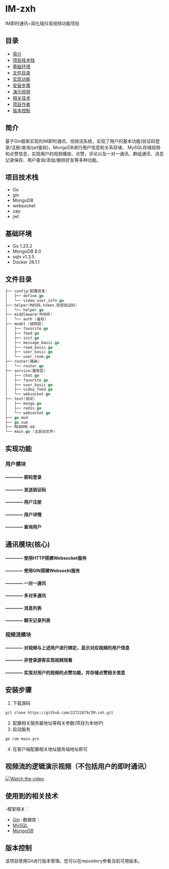 # IM-zxh
IM即时通讯+简化版抖音视频功能项目

## 目录
 - [简介](#简介)
 - [项目技术栈](#项目技术栈)
 - [基础环境](#基础环境)
 - [文件目录](#文件目录)
 - [实现功能](#实现功能)
 - [安装步骤](#安装步骤)
 - [演示视频](#视频流的逻辑演示视频（不包括用户的即时通讯）)
 - [相关技术](#使用到的相关技术)
 - [项目作者](项目作者)
 - [版本控制](版本控制)
## 简介
  基于Gin框架实现的IM即时通讯、视频流系统，实现了用户的基本功能(验证码登录/注册/查询/jwt鉴权)，MongoDB进行用户信息和关系存储， MySQL存储视频和点赞信息，实现用户的视频播放、点赞，评论以及一对一通讯、群组通讯、消息记录保存、用户查询/添加/删除好友等多种功能。
## 项目技术栈
 - Go
 - gin
 - MongoDB
 - websocket
 - zap
 - jwt
## 基础环境
  - Go 1.23.2
  - MongoDB 8.0
  - sqlx v1.3.5
  - Docker 26.1.1
## 文件目录
```go
├── config(配置信息)
│   ├── define.go
│   └── video_user_info.go
├── helper(Md5码,token,短信验证码)
│   └── helper.go
├── middleware(中间件)
│   └── auth (鉴权)
├── model (结构层)
│   ├── favorite.go
│   ├── feed.go
│   ├── init.go
│   ├── message_basic.go
│   ├── room_basic.go
│   ├── user_basic.go
│   └── user_room.go
├── router(路由)
│   └── router.go
├── service(服务层)
│   ├── chat.go
│   ├── favorite.go
│   ├── user_basic.go
│   ├── video_feed.go
│   └── websocket.go
├── test(测试)
│   ├── mongo.go
│   ├── redis.go
│   └── websocket.go
├── go.mod
├── go.sum
├── README.md
└── main.go (主启动文件)
```
## 实现功能
###  用户模块
####    ———— 密码登录
####    ———— 发送验证码
####    ———— 用户注册
####    ———— 用户详情
####    ———— 查询用户
## 通讯模块(核心)
####    ———— 使用HTTP搭建Websocket服务
####    ———— 使用GIN搭建Websockt服务
####    ———— 一对一通讯
####    ———— 多对多通讯
####    ———— 消息列表
####    ———— 聊天记录列表
### 视频流模块
####    ———— 对视频与上述用户进行绑定，显示对应视频的用户信息
####    ———— 非登录游客实现视频观看
####    ———— 实现对用户的视频的点赞功能，并存储点赞相关信息

## 安装步骤
1. 下载源码
```sh
git clone https://github.com/22722679/IM-zxh.git
```
2. 配置相关服务器地址等相关参数(项目为本地IP)
3. 启动服务
```sh
go rum main.gro
```
4. 在客户端配置相关地址服务端地址即可

## 视频流的逻辑演示视频（不包括用户的即时通讯）
[![Watch the video](https://lf3-static.bytednsdoc.com/obj/eden-cn/wthJoabvf_lm_tyvmahsWgpi/ljhwZthlaukjlkulzlp/images/introduce.png)](https://www.douyin.com/video/7274510760062111011)
## 使用到的相关技术
-框架相关：
 - [Gin](https://gin-gonic.com/docs/)
-数据库：
 - [MySQL](https://dev.mysql.com/doc/)
 - [MongoDB](https://www.mongodb.com/try/download/shell)
## 版本控制
该项目使用Git进行版本管理。您可以在repository参看当前可用版本。


